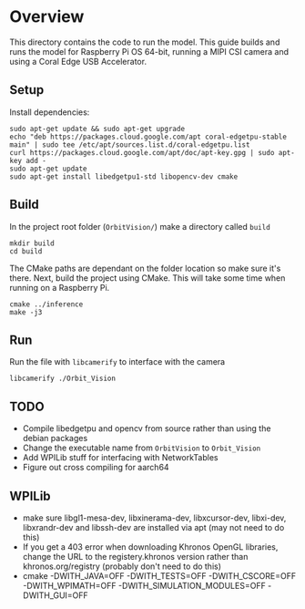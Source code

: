 # Overview

This directory contains the code to run the model. This guide builds and runs the model for Raspberry Pi OS 64-bit,
running a MIPI CSI camera and using a Coral Edge USB Accelerator.

## Setup

Install dependencies:

```shell script
sudo apt-get update && sudo apt-get upgrade
echo "deb https://packages.cloud.google.com/apt coral-edgetpu-stable main" | sudo tee /etc/apt/sources.list.d/coral-edgetpu.list
curl https://packages.cloud.google.com/apt/doc/apt-key.gpg | sudo apt-key add -
sudo apt-get update
sudo apt-get install libedgetpu1-std libopencv-dev cmake
```

## Build

In the project root folder (`OrbitVision/`) make a directory called `build`

```shell script
mkdir build
cd build
```

The CMake paths are dependant on the folder location so make sure it's there.  Next, build the project using CMake. This
will take some time when running on a Raspberry Pi.

```shell script
cmake ../inference
make -j3
```

## Run

Run the file with `libcamerify` to interface with the camera

```shell script
libcamerify ./Orbit_Vision
```

## TODO

- Compile libedgetpu and opencv from source rather than using the debian packages
- Change the executable name from `OrbitVision` to `Orbit_Vision`
- Add WPILib stuff for interfacing with NetworkTables 
- Figure out cross compiling for aarch64

## WPILib

- make sure libgl1-mesa-dev, libxinerama-dev, libxcursor-dev, libxi-dev, libxrandr-dev and libssh-dev are installed via apt (may not need to do this)
- If you get a 403 error when downloading Khronos OpenGL libraries, change the URL to the registery.khronos version rather than khronos.org/registry (probably don't need to do this)
- cmake -DWITH_JAVA=OFF -DWITH_TESTS=OFF -DWITH_CSCORE=OFF -DWITH_WPIMATH=OFF -DWITH_SIMULATION_MODULES=OFF -DWITH_GUI=OFF
